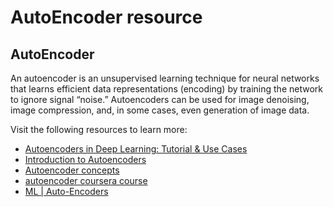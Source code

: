 # AutoEncoder resource
## AutoEncoder
An autoencoder is an unsupervised learning technique for neural networks that learns efficient data representations (encoding) by training the network to ignore signal “noise.” Autoencoders can be used for image denoising, image compression, and, in some cases, even generation of image data.

Visit the following resources to learn more:

- [Autoencoders in Deep Learning: Tutorial & Use Cases ](https://www.v7labs.com/blog/autoencoders-guide)
- [Introduction to Autoencoders ](https://www.analyticsvidhya.com/blog/2021/06/autoencoders-a-gentle-introduction/)
- [Autoencoder concepts](https://www.youtube.com/watch?v=xwrzh4e8DLs)
- [autoencoder coursera course](https://www.coursera.org/videos/fundamentals-machine-learning-in-finance/cNV26?query=autoencoders&source=search)
- [ML | Auto-Encoders](https://www.geeksforgeeks.org/ml-auto-encoders/)
